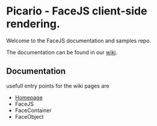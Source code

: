 # Picario - FaceJS client-side rendering.

Welcome to the FaceJS documentation and samples repo.

The documentation can be found in our [wiki](https://github.com/picario/facejs/wiki).



## Documentation 

usefull entry points for the wiki pages are 
- [Homepage]() 
- FaceJS
- FaceContainer
- FaceObject


